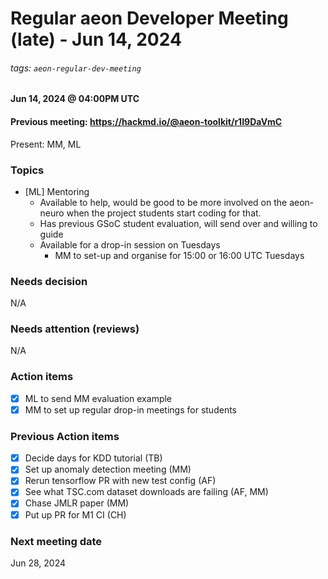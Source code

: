 # Regular aeon Developer Meeting (late) - Jun 14, 2024
###### tags: `aeon-regular-dev-meeting`

#### Jun 14, 2024 @ 04:00PM UTC
#### Previous meeting: https://hackmd.io/@aeon-toolkit/r1I9DaVmC

Present: MM, ML

### Topics

- [ML] Mentoring
    - Available to help, would be good to be more involved on the aeon-neuro when the project students start coding for that.
    - Has previous GSoC student evaluation, will send over and willing to guide
    - Available for a drop-in session on Tuesdays
        - MM to set-up and organise for 15:00 or 16:00 UTC Tuesdays

### Needs decision

N/A

### Needs attention (reviews)

N/A

### Action items

- [x] ML to send MM evaluation example
- [x] MM to set up regular drop-in meetings for students

### Previous Action items

- [x] Decide days for KDD tutorial (TB)
- [x] Set up anomaly detection meeting (MM)
- [x] Rerun tensorflow PR with new test config (AF)
- [x] See what TSC.com dataset downloads are failing (AF, MM)
- [x] Chase JMLR paper (MM)
- [x] Put up PR for M1 CI (CH)

### Next meeting date

Jun 28, 2024